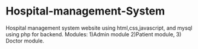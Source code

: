 # Hospital-management-System
Hospital management system website using html,css,javascript, and mysql using php for backend. Modules: 1)Admin module 2)Patient module, 3) Doctor module.
